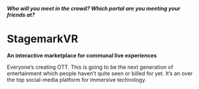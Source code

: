 ##### _Who will you meet in the crowd? Which portal are you meeting your friends at?_
# **StagemarkVR**
**An interactive marketplace for communal live experiences**

Everyone’s creating OTT. This is going to be the next generation of entertainment which people haven’t quite seen or billed for yet. It’s an over the top social-media platform for immersive technology.

 
